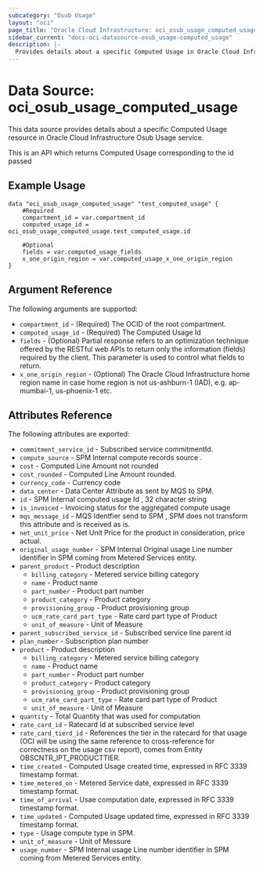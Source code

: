 ```yaml
---
subcategory: "Osub Usage"
layout: "oci"
page_title: "Oracle Cloud Infrastructure: oci_osub_usage_computed_usage"
sidebar_current: "docs-oci-datasource-osub_usage-computed_usage"
description: |-
  Provides details about a specific Computed Usage in Oracle Cloud Infrastructure Osub Usage service
---
```


# Data Source: oci_osub_usage_computed_usage
This data source provides details about a specific Computed Usage resource in Oracle Cloud Infrastructure Osub Usage service.

This is an API which returns Computed Usage corresponding to the id passed


## Example Usage

```hcl
data "oci_osub_usage_computed_usage" "test_computed_usage" {
	#Required
	compartment_id = var.compartment_id
	computed_usage_id = oci_osub_usage_computed_usage.test_computed_usage.id

	#Optional
	fields = var.computed_usage_fields
	x_one_origin_region = var.computed_usage_x_one_origin_region
}
```

## Argument Reference

The following arguments are supported:

* `compartment_id` - (Required) The OCID of the root compartment.
* `computed_usage_id` - (Required) The Computed Usage Id
* `fields` - (Optional) Partial response refers to an optimization technique offered by the RESTful web APIs to return only the information  (fields) required by the client. This parameter is used to control what fields to return. 
* `x_one_origin_region` - (Optional) The Oracle Cloud Infrastructure home region name in case home region is not us-ashburn-1 (IAD), e.g. ap-mumbai-1, us-phoenix-1 etc. 


## Attributes Reference

The following attributes are exported:

* `commitment_service_id` - Subscribed service commitmentId. 
* `compute_source` - SPM Internal compute records source . 
* `cost` - Computed Line Amount not rounded  
* `cost_rounded` - Computed Line Amount rounded. 
* `currency_code` - Currency code 
* `data_center` - Data Center Attribute as sent by MQS to SPM. 
* `id` - SPM Internal computed usage Id , 32 character string 
* `is_invoiced` - Invoicing status for the aggregated compute usage 
* `mqs_message_id` - MQS Identfier send to SPM , SPM does not transform this attribute and is received as is. 
* `net_unit_price` - Net Unit Price for the product in consideration, price actual. 
* `original_usage_number` - SPM Internal Original usage Line number identifier in SPM coming from Metered Services entity. 
* `parent_product` - Product description 
	* `billing_category` - Metered service billing category 
	* `name` - Product name 
	* `part_number` - Product part number 
	* `product_category` - Product category 
	* `provisioning_group` - Product provisioning group 
	* `ucm_rate_card_part_type` - Rate card part type of Product 
	* `unit_of_measure` - Unit of Measure 
* `parent_subscribed_service_id` - Subscribed service line parent id 
* `plan_number` - Subscription plan number 
* `product` - Product description 
	* `billing_category` - Metered service billing category 
	* `name` - Product name 
	* `part_number` - Product part number 
	* `product_category` - Product category 
	* `provisioning_group` - Product provisioning group 
	* `ucm_rate_card_part_type` - Rate card part type of Product 
	* `unit_of_measure` - Unit of Measure 
* `quantity` - Total Quantity that was used for computation 
* `rate_card_id` - Ratecard Id at subscribed service level 
* `rate_card_tierd_id` - References the tier in the ratecard for that usage (OCI will be using the same reference to cross-reference for correctness on the usage csv report), comes from Entity OBSCNTR_IPT_PRODUCTTIER. 
* `time_created` - Computed Usage created time, expressed in RFC 3339 timestamp format. 
* `time_metered_on` - Metered Service date, expressed in RFC 3339 timestamp format. 
* `time_of_arrival` - Usae computation date, expressed in RFC 3339 timestamp format. 
* `time_updated` - Computed Usage updated time, expressed in RFC 3339 timestamp format. 
* `type` - Usage compute type in SPM. 
* `unit_of_measure` - Unit of Messure 
* `usage_number` - SPM Internal usage Line number identifier in SPM coming from Metered Services entity. 

